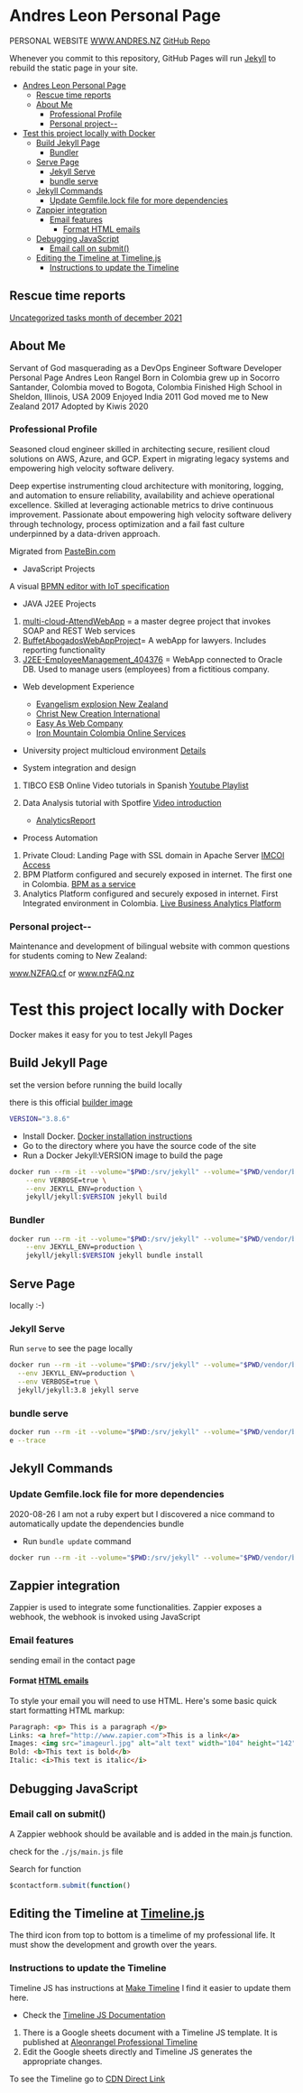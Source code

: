 # Andres Leon Personal Page

PERSONAL WEBSITE [WWW.ANDRES.NZ](http://www.andres.nz)
[GitHub Repo](https://github.com/aleon1220/aleon1220.github.io)

Whenever you commit to this repository, GitHub Pages will run [Jekyll](https://jekyllrb.com/) to rebuild the static page in your site.

- [Andres Leon Personal Page](#andres-leon-personal-page)
  - [Rescue time reports](#rescue-time-reports)
  - [About Me](#about-me)
    - [Professional Profile](#professional-profile)
    - [Personal project--](#personal-project--)
- [Test this project locally with Docker](#test-this-project-locally-with-docker)
  - [Build Jekyll Page](#build-jekyll-page)
    - [Bundler](#bundler)
  - [Serve Page](#serve-page)
    - [Jekyll Serve](#jekyll-serve)
    - [bundle serve](#bundle-serve)
  - [Jekyll Commands](#jekyll-commands)
    - [Update Gemfile.lock file for more dependencies](#update-gemfilelock-file-for-more-dependencies)
  - [Zappier integration](#zappier-integration)
    - [Email features](#email-features)
      - [Format HTML emails](#format-html-emails)
  - [Debugging JavaScript](#debugging-javascript)
    - [Email call on submit()](#email-call-on-submit)
  - [Editing the Timeline at Timeline.js](#editing-the-timeline-at-timelinejs)
    - [Instructions to update the Timeline](#instructions-to-update-the-timeline)

## Rescue time reports

[Uncategorized tasks month of december 2021](https://www.rescuetime.com/browse/overview/1/by/rank/for/the/month/of/2021-12-1/?schedule_id=7865667)

## About Me

Servant of God masquerading as a DevOps Engineer Software Developer
Personal Page Andres Leon Rangel Born in Colombia
grew up in Socorro Santander, Colombia
moved to Bogota, Colombia
Finished High School in Sheldon, Illinois, USA 2009
Enjoyed India 2011
God moved me to New Zealand 2017
Adopted by Kiwis 2020

### Professional Profile
Seasoned cloud engineer skilled in architecting secure, resilient cloud solutions on AWS, Azure, and GCP. Expert in migrating legacy systems and empowering high velocity software delivery.

Deep expertise instrumenting cloud architecture with monitoring, logging, and automation to ensure reliability, availability and achieve operational excellence. Skilled at leveraging actionable metrics to drive continuous improvement. Passionate about empowering high velocity software delivery through technology, process optimization and a fail fast culture underpinned by a data-driven approach.

Migrated from [PasteBin.com](https://pastebin.com/raw/K8qm2NqZ)

- JavaScript Projects

A visual [BPMN editor with IoT specification](http://andres.nz/BPMN-For-IoT-Editor/)

- JAVA J2EE Projects

1. [multi-cloud-AttendWebApp](https://github.com/aleon1220/multi-cloud-AttendWebApp) = a master degree project that invokes SOAP and REST Web services
2. [BuffetAbogadosWebAppProject](https://github.com/aleon1220/BuffetAbogadosWebAppProject)= A webApp for lawyers. Includes reporting functionality
3. [J2EE-EmployeeManagement_404376](https://github.com/aleon1220/J2EE-EmployeeManagement_404376) = WebApp connected to Oracle DB. Used to manage users (employees) from a fictitious company.

- Web development Experience

  - [Evangelism explosion New Zealand](www.ee.org.nz)
  - [Christ New Creation International](http://cncinternational.org/)
  - [Easy As Web Company](https://easyasweb.co.nz/#work)
  - [Iron Mountain Colombia Online Services](https://www.imcolonline.com/)
- University project multicloud environment [Details](https://tinyurl.com/SOA-MCLOUD)
- System integration and design

1. TIBCO ESB Online Video tutorials in Spanish [Youtube Playlist](https://www.youtube.com/playlist?list=PLYKl7T_I63IsJWCQYzJg1WFD10CoxglII)
2. Data Analysis tutorial with Spotfire [Video introduction](https://youtu.be/NkRo1r_r7OQ?list=PLYKl7T_I63IuU6nPDhm2dmuLqzYCDLRhc)

   - [AnalyticsReport](www.tinyurl.com/AleonAnalyticsReport)

- Process Automation

1. Private Cloud: Landing Page with SSL domain in Apache Server
   [IMCOl Access](https://www.imcolonline.com/)
2. BPM Platform configured and securely exposed in internet. The first one in Colombia.
   [BPM as a service](https://www.imcolonline.com/p/openspace/openspace.html)
3. Analytics Platform configured and securely exposed in internet. First Integrated environment in Colombia.
   [Live Business Analytics Platform](https://www.imcolonline.com/spotfire/)
   <!-- operador/Imco* -->

### Personal project--

Maintenance and development of bilingual website with common questions for students coming to New Zealand:

www.NZFAQ.cf or www.nzFAQ.nz

# Test this project locally with Docker

Docker makes it easy for you to test Jekyll Pages

## Build Jekyll Page

set the version before running the build locally

there is this official [builder image](https://github.com/envygeeks/jekyll-docker#readme)

```bash
VERSION="3.8.6"
```

- Install Docker. [Docker installation instructions](https://docs.docker.com/get-docker/)
- Go to the directory where you have the source code of the site
- Run a Docker Jekyll:VERSION image to build the page

```bash
docker run --rm -it --volume="$PWD:/srv/jekyll" --volume="$PWD/vendor/bundle:/usr/local/bundle" \
	--env VERBOSE=true \
	--env JEKYLL_ENV=production \
	jekyll/jekyll:$VERSION jekyll build
```

### Bundler

```bash
docker run --rm -it --volume="$PWD:/srv/jekyll" --volume="$PWD/vendor/bundle:/usr/local/bundle" \
	--env JEKYLL_ENV=production \
	jekyll/jekyll:$VERSION jekyll bundle install
```

## Serve Page

locally :-)

### Jekyll Serve

Run `serve` to see the page locally

```bash
docker run --rm -it --volume="$PWD:/srv/jekyll" --volume="$PWD/vendor/bundle:/usr/local/bundle" \
  --env JEKYLL_ENV=production \
  --env VERBOSE=true \
  jekyll/jekyll:3.8 jekyll serve
```

### bundle serve

```bash
docker run --rm -it --volume="$PWD:/srv/jekyll" --volume="$PWD/vendor/bundle:/usr/local/bundle" --env JEKYLL_ENV=production jekyll/jekyll:3.8 bundle exec jekyll serv
e --trace
```

## Jekyll Commands

### Update Gemfile.lock file for more dependencies

2020-08-26 I am not a ruby expert but I discovered a nice command to automatically update the dependencies bundle

- Run `bundle update` command

```bash
docker run --rm -it --volume="$PWD:/srv/jekyll" --volume="$PWD/vendor/bundle:/usr/local/bundle" --env JEKYLL_ENV=production jekyll/jekyll:3.8 bundle update
```

## Zappier integration

Zappier is used to integrate some functionalities. Zappier exposes a webhook, the webhook is invoked using JavaScript

### Email features

sending email in the contact page

#### Format [HTML emails](https://zapier.com/help/create/email-and-text-messages/send-emails-in-zaps#common-problems-email)

To style your email you will need to use HTML. Here's some basic quick start formatting HTML markup:

```html
Paragraph: <p> This is a paragraph </p>
Links: <a href="http://www.zapier.com">This is a link</a>
Images: <img src="imageurl.jpg" alt="alt text" width="104" height="142">
Bold: <b>This text is bold</b>
Italic: <i>This text is italic</i>
```

## Debugging JavaScript

### Email call on submit()

A Zappier webhook should be available and is added in the main.js function.

check for the `./js/main.js` file

Search for function

```javascript
$contactform.submit(function() 
```

## Editing the Timeline at [Timeline.js](https://timeline.knightlab.com/)

The third icon from top to bottom is a timelime of my professional life. It must show the development and growth over the years.

### Instructions to update the Timeline

Timeline JS has instructions at [Make Timeline](https://timeline.knightlab.com/#make) I find it easier to update them here.

- Check the [Timeline JS Documentation](http://timeline.knightlab.com/docs/index.html)

1. There is a Google sheets document with a Timeline JS template. It is published at [Aleonrangel Professional Timeline](https://docs.google.com/spreadsheets/d/e/2PACX-1vTA5gLh2-jJJFkM_L2WLx913aEpHNY0cQdCjKnRmO-iW0713mfjI3Wu1I8x-NqsRt66yjnOQomNBEpb/pubhtml)
2. Edit the Google sheets directly and Timeline JS generates the appropriate changes.

To see the Timeline go to [CDN Direct Link](https://cdn.knightlab.com/libs/timeline3/latest/embed/index.html?source=1G1b9cEH8MR9pjio6ZaprRYcIzoJhcrmAcyuUfSbZscM&font=Default&lang=en&debug=true&initial_zoom=3&height=650)
